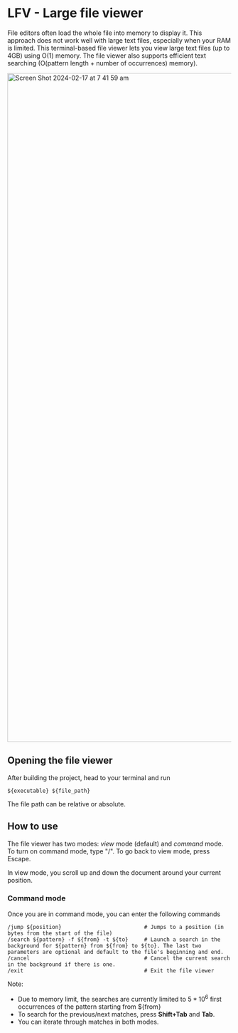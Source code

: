 # LFV - Large file viewer
File editors often load the whole file into memory to display it. This approach does not work well with large text files, especially when your RAM is limited. This terminal-based file viewer lets you view large text files (up to 4GB) using O(1) memory. The file viewer also supports efficient text searching (O(pattern length + number of occurrences) memory).

<img width="1502" alt="Screen Shot 2024-02-17 at 7 41 59 am" src="https://github.com/hgv79116/large-file-viewer/assets/112223883/645a5149-1637-4797-b7a7-184b57a8d7f3">

## Opening the file viewer
After building the project, head to your terminal and run
```ansi
${executable} ${file_path}
```
The file path can be relative or absolute.

## How to use
The file viewer has two modes: _view_ mode (default) and _command_ mode. To turn on command mode, type "/". To go back to view mode, press Escape.

In view mode, you scroll up and down the document around your current position.

### Command mode
Once you are in command mode, you can enter the following commands
```ansi
/jump ${position}                          # Jumps to a position (in bytes from the start of the file)
/search ${pattern} -f ${from} -t ${to}     # Launch a search in the background for ${pattern} from ${from} to ${to}. The last two parameters are optional and default to the file's beginning and end.
/cancel                                    # Cancel the current search in the background if there is one.
/exit                                      # Exit the file viewer
```

Note: 
- Due to memory limit, the searches are currently limited to $5*10^6$ first occurrences of the pattern starting from ${from}
- To search for the previous/next matches, press **Shift+Tab** and **Tab**.
- You can iterate through matches in both modes.
